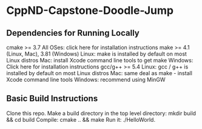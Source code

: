 # CppND-Capstone-Doodle-Jump

## Dependencies for Running Locally
cmake >= 3.7
All OSes: click here for installation instructions
make >= 4.1 (Linux, Mac), 3.81 (Windows)
Linux: make is installed by default on most Linux distros
Mac: install Xcode command line tools to get make
Windows: Click here for installation instructions
gcc/g++ >= 5.4
Linux: gcc / g++ is installed by default on most Linux distros
Mac: same deal as make - install Xcode command line tools
Windows: recommend using MinGW

## Basic Build Instructions
Clone this repo.
Make a build directory in the top level directory: mkdir build && cd build
Compile: cmake .. && make
Run it: ./HelloWorld.
